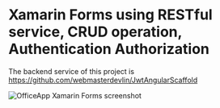 # Xamarin Forms using RESTful service, CRUD operation, Authentication Authorization

The backend service of this project is https://github.com/webmasterdevlin/JwtAngularScaffold

![OfficeApp Xamarin Forms screenshot](https://github.com/webmasterdevlin/OfficeAppXamarinForms/blob/master/officeappxf.png)
